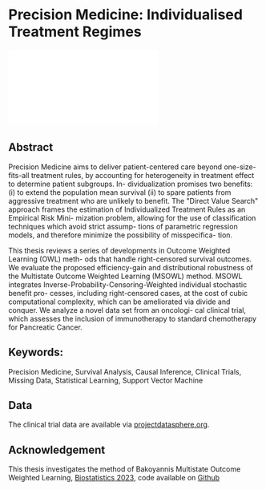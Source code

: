 # Precision Medicine: Individualised Treatment Regimes


![Survival Outcome Weighted Learning](figures/itr_visual.pdf?raw=true "Survival Outcome Weighted Learning")


## Abstract 

Precision Medicine aims to deliver patient-centered care beyond
one-size-fits-all treatment rules, by accounting for heterogeneity in treatment
effect to determine patient subgroups. In- dividualization promises two
benefits: (i) to extend the population mean survival (ii) to spare patients
from aggressive treatment who are unlikely to benefit. The "Direct Value
Search" approach frames the estimation of Individualized Treatment Rules as an
Empirical Risk Mini- mization problem, allowing for the use of classification
techniques which avoid strict assump- tions of parametric regression models,
and therefore minimize the possibility of misspecifica- tion. 

This thesis reviews a series of developments in Outcome Weighted Learning (OWL)
meth- ods that handle right-censored survival outcomes. We evaluate the
proposed efficiency-gain and distributional robustness of the Multistate
Outcome Weighted Learning (MSOWL) method. MSOWL integrates
Inverse-Probability-Censoring-Weighted individual stochastic benefit pro-
cesses, including right-censored cases, at the cost of cubic computational
complexity, which can be ameliorated via divide and conquer. We analyze a novel
data set from an oncologi- cal clinical trial, which assesses the inclusion of
immunotherapy to standard chemotherapy for Pancreatic Cancer. 

## Keywords:
Precision Medicine, Survival Analysis, Causal Inference, Clinical Trials,
Missing Data, Statistical Learning, Support Vector Machine

## Data 
The clinical trial data are available via
[projectdatasphere.org](https://data.projectdatasphere.org/projectdatasphere/html/home).

## Acknowledgement 
This thesis investigates the method of Bakoyannis Multistate
Outcome Weighted Learning, [Biostatistics
2023](https://onlinelibrary.wiley.com/doi/full/10.1111/biom.13864), code
available on [Github](https://github.com/gbakoyannis/msowl/)

